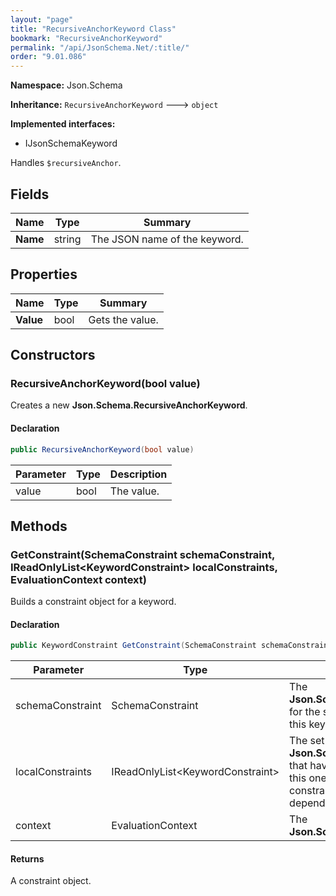 ```yaml
---
layout: "page"
title: "RecursiveAnchorKeyword Class"
bookmark: "RecursiveAnchorKeyword"
permalink: "/api/JsonSchema.Net/:title/"
order: "9.01.086"
---
```

**Namespace:** Json.Schema

**Inheritance:**
`RecursiveAnchorKeyword`
 🡒 
`object`

**Implemented interfaces:**

- IJsonSchemaKeyword

Handles `$recursiveAnchor`.

## Fields

| Name | Type | Summary |
|---|---|---|
| **Name** | string | The JSON name of the keyword. |

## Properties

| Name | Type | Summary |
|---|---|---|
| **Value** | bool | Gets the value. |

## Constructors

### RecursiveAnchorKeyword(bool value)

Creates a new **Json.Schema.RecursiveAnchorKeyword**.

#### Declaration

```c#
public RecursiveAnchorKeyword(bool value)
```

| Parameter | Type | Description |
|---|---|---|
| value | bool | The value. |


## Methods

### GetConstraint(SchemaConstraint schemaConstraint, IReadOnlyList\<KeywordConstraint\> localConstraints, EvaluationContext context)

Builds a constraint object for a keyword.

#### Declaration

```c#
public KeywordConstraint GetConstraint(SchemaConstraint schemaConstraint, IReadOnlyList<KeywordConstraint> localConstraints, EvaluationContext context)
```

| Parameter | Type | Description |
|---|---|---|
| schemaConstraint | SchemaConstraint | The **Json.Schema.SchemaConstraint** for the schema object that houses this keyword. |
| localConstraints | IReadOnlyList\<KeywordConstraint\> | The set of other **Json.Schema.KeywordConstraint**s that have been processed prior to this one. Will contain the constraints for keyword dependencies. |
| context | EvaluationContext | The **Json.Schema.EvaluationContext**. |


#### Returns

A constraint object.

